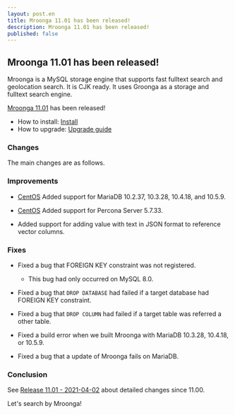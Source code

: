 ```yaml
---
layout: post.en
title: Mroonga 11.01 has been released!
description: Mroonga 11.01 has been released!
published: false
---
```


## Mroonga 11.01 has been released!

Mroonga is a MySQL storage engine that supports fast fulltext search
and geolocation search. It is CJK ready. It uses Groonga as a storage
and fulltext search engine.

[Mroonga 11.01](/docs/news.html#release-11-01) has been released!

* How to install: [Install](/docs/install.html)
* How to upgrade: [Upgrade guide](/docs/upgrade.html)

### Changes

The main changes are as follows.

### Improvements

* [CentOS](/docs/install/centos) Added support for MariaDB 10.2.37, 10.3.28, 10.4.18, and 10.5.9.

* [CentOS](/docs/install/centos) Added support for Percona Server 5.7.33.

* Added support for adding value with text in JSON format to reference vector columns.

### Fixes

* Fixed a bug that FOREIGN KEY constraint was not registered.

  * This bug had only occurred on MySQL 8.0.

* Fixed a bug that `DROP DATABASE` had failed if a target database had FOREIGN KEY constraint.

* Fixed a bug that `DROP COLUMN` had failed if a target table was referred a other table.

* Fixed a build error when we built Mroonga with MariaDB 10.3.28, 10.4.18, or 10.5.9.

* Fixed a bug that a update of Mroonga fails on MariaDB.

### Conclusion

See [Release 11.01 - 2021-04-02](/docs/news.html#release-11-01) about detailed changes since 11.00.

Let's search by Mroonga!

